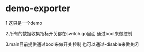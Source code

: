 # demo-exporter
1 这只是一个demo

2.所有的数据收集指标开关都在switch.go里面 通过bool来做控制

3.main目前提供通过bool来做开关控制 也可以通过-disable来做关闭